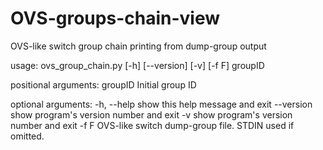 # OVS-groups-chain-view
OVS-like switch group chain printing from dump-group output 

usage: ovs_group_chain.py [-h] [--version] [-v] [-f F] groupID

positional arguments:
groupID     Initial group ID

optional arguments:
-h, --help  show this help message and exit
--version   show program's version number and exit
-v          show program's version number and exit
-f F        OVS-like switch dump-group file. STDIN used if omitted.
